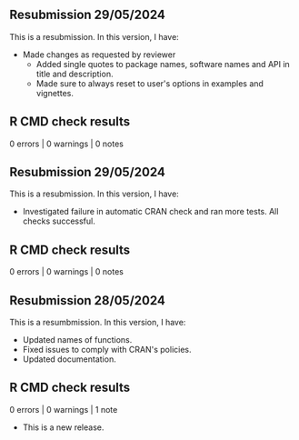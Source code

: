 
## Resubmission 29/05/2024

This is a resubmission. In this version, I have:

* Made changes as requested by reviewer
  * Added single quotes to package names, software names and API in title and description.
  * Made sure to always reset to user's options in examples and vignettes. 

## R CMD check results

0 errors | 0 warnings | 0 notes


## Resubmission 29/05/2024

This is a resubmission. In this version, I have:

* Investigated failure in automatic CRAN check and ran more tests. All checks successful.

## R CMD check results

0 errors | 0 warnings | 0 notes

## Resubmission 28/05/2024

This is a resumbmission. In this version, I have: 

* Updated names of functions. 
* Fixed issues to comply with CRAN's policies. 
* Updated documentation.

## R CMD check results

0 errors | 0 warnings | 1 note

* This is a new release.
